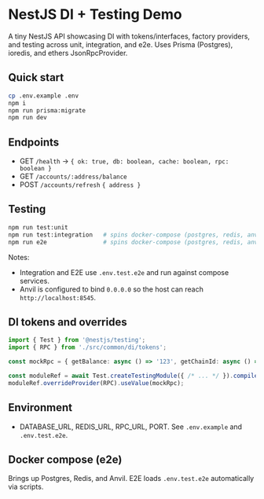 # NestJS DI + Testing Demo

A tiny NestJS API showcasing DI with tokens/interfaces, factory providers, and testing across unit, integration, and e2e. Uses Prisma (Postgres), ioredis, and ethers JsonRpcProvider.

## Quick start

```bash
cp .env.example .env
npm i
npm run prisma:migrate
npm run dev
```

## Endpoints

- GET `/health` → `{ ok: true, db: boolean, cache: boolean, rpc: boolean }`
- GET `/accounts/:address/balance`
- POST `/accounts/refresh` `{ address }`

## Testing

```bash
npm run test:unit
npm run test:integration   # spins docker-compose (postgres, redis, anvil); no skips
npm run e2e                # spins docker-compose (postgres, redis, anvil)
```

Notes:
- Integration and E2E use `.env.test.e2e` and run against compose services.
- Anvil is configured to bind `0.0.0.0` so the host can reach `http://localhost:8545`.

## DI tokens and overrides

```ts
import { Test } from '@nestjs/testing';
import { RPC } from './src/common/di/tokens';

const mockRpc = { getBalance: async () => '123', getChainId: async () => 1, ping: async () => true };

const moduleRef = await Test.createTestingModule({ /* ... */ }).compile();
moduleRef.overrideProvider(RPC).useValue(mockRpc);
```

## Environment

- DATABASE_URL, REDIS_URL, RPC_URL, PORT. See `.env.example` and `.env.test.e2e`.

## Docker compose (e2e)

Brings up Postgres, Redis, and Anvil. E2E loads `.env.test.e2e` automatically via scripts.
